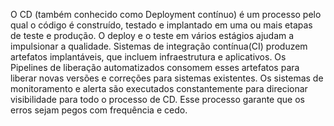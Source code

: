 O CD (também conhecido como Deployment contínuo) é um processo pelo qual o código é construído, testado e implantado em uma ou mais etapas de teste e produção.
 O deploy e o teste em vários estágios ajudam a impulsionar a qualidade. Sistemas de integração contínua(CI) produzem artefatos implantáveis, que incluem infraestrutura
 e aplicativos. Os Pipelines de liberação automatizados consomem esses artefatos para liberar novas versões e correções para sistemas existentes.
 Os sistemas de monitoramento e alerta são executados constantemente para direcionar visibilidade para todo o processo de CD.
 Esse processo garante que os erros sejam pegos com frequência e cedo.

